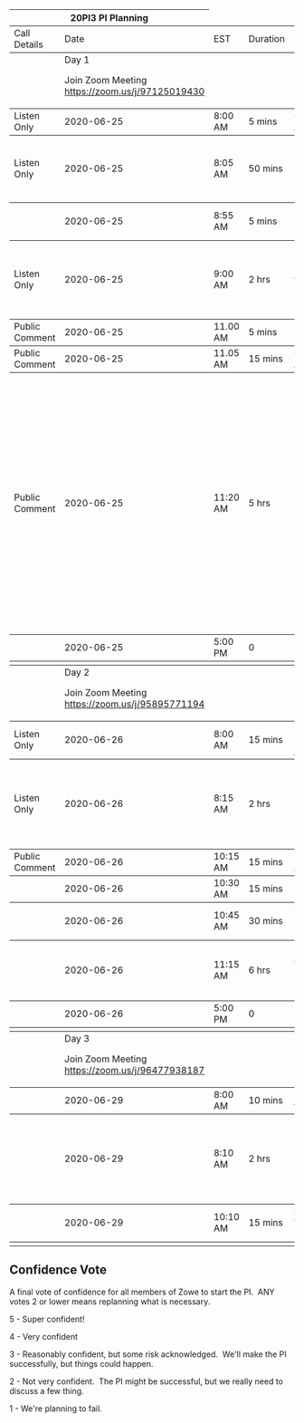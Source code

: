 <table>
    <thead>
        <tr>
            <th colspan="2">20PI3 PI Planning</th>
        </tr>
    </thead>
    <tbody>
        <tr>
            <td>Call Details</td>
            <td>Date</td>
            <td>EST</td>
            <td>Duration</td>
            <td>Event</td>
            <td>Presenter</td>
            <td>Description</td>
    </tbody>
    <tbody>
        <tr>
            <td></td>
            <td>Day 1

Join Zoom Meeting
https://zoom.us/j/97125019430</td>
            <td></td>
            <td></td>
            <td></td>
            <td></td>
            <td></td>
    </tbody>
    <tbody>
        <tr>
            <td>Listen Only</td>
            <td>2020-06-25</td>
            <td>8:00 AM</td>
            <td>5 mins</td>
            <td>Opening Announcement</td>
            <td>Facilitator</td>
            <td>Highlights of the PI Planning</td>
    </tbody>
    <tbody>
        <tr>
            <td>Listen Only</td>
            <td>2020-06-25</td>
            <td>8:05 AM</td>
            <td>50 mins</td>
            <td>Business Context / Solution Vision</td>
            <td>ZLC</td>
            <td>Squad Members, Stakeholders & Users

- The ZLC will describe their wholistic vision for the PI.</td>
    </tbody>
    <tbody>
        <tr>
            <td></td>
            <td>2020-06-25</td>
            <td>8:55 AM</td>
            <td>5 mins</td>
            <td>5 min break / Switch to Squad Vision</td>
            <td></td>
            <td></td>
    </tbody>
    <tbody>
        <tr>
            <td>Listen Only</td>
            <td>2020-06-25</td>
            <td>9:00 AM</td>
            <td>2 hrs</td>
            <td>Squad vision, 10-15 mins each</td>
            <td>Squad Leaders</td>
            <td>Squad Members, Stakeholders & Users

- What each squad wants to do in the next PI</td>
    </tbody>
    <tbody>
        <tr>
            <td>Public Comment</td>
            <td>2020-06-25</td>
            <td>11.00 AM</td>
            <td>5 mins</td>
            <td></td>
            <td>Facilitator</td>
            <td>Provide end of day comments and preparation for Day 2</td>
    </tbody>
    <tbody>
        <tr>
            <td>Public Comment</td>
            <td>2020-06-25</td>
            <td>11.05 AM</td>
            <td>15 mins</td>
            <td>Questions and Answers</td>
            <td></td>
            <td>This time slot is available for the Community to ask questions</td>
    </tbody>
    <tbody>
        <tr>
            <td>Public Comment</td>
            <td>2020-06-25</td>
            <td>11:20 AM</td>
            <td>5 hrs</td>
            <td>Squad Breakouts</td>
            <td>Squad Leads will run Zoom calls</td>
            <td>Squad Leads, Squad Members

- Squads work offline to fit their stories into sprints and create their Draft PI Objectives
- Capture Business Value

Zoom Links to meetings:
- API-ML Squad: : https://zoom.us/j/98404818292
- Explorer Squad: https://zoom.us/j/94312528890
- WebUI Squad: https://zoom.us/j/94178728325
- CLI Squad: https://zoom.us/j/99891777715
- Doc Squad: https://zoom.us/j/646062143
</td>
    </tbody>
    <tbody>
        <tr>
            <td></td>
            <td>2020-06-25</td>
            <td>5:00 PM</td>
            <td>0</td>
            <td>Day 1 End</td>
            <td></td>
            <td></td>
    </tbody>
<tbody>
        <tr>
            <td></td>
            <td></td>
            <td></td>
            <td></td>
            <td></td>
            <td></td>
            <td></td>
    </tbody>
    <tbody>
        <tr>
            <td></td>
            <td>Day 2

Join Zoom Meeting
https://zoom.us/j/95895771194</td>
            <td></td>
            <td></td>
            <td></td>
            <td></td>
            <td></td>
    </tbody>
    <tbody>
        <tr>
            <td>Listen Only</td>
            <td>2020-06-26</td>
            <td>8:00 AM</td>
            <td>15 mins</td>
            <td>Explanation of Draft Readouts / Pre Q&A</td>
            <td>Facilitator</td>
            <td>Squad Members, Stakeholders & Users</td>
    </tbody>
    <tbody>
        <tr>
            <td>Listen Only</td>
            <td>2020-06-26</td>
            <td>8:15 AM</td>
            <td>2 hrs</td>
            <td>Squad Draft Readouts</td>
            <td>Squad Leads</td>
            <td>Squad Members, Stakeholders & Users

- Each squad will take 15 mins to read draft objectives, highlight risks that need ZLC support, dependencies with other squads</td>
    </tbody>
    <tbody>
        <tr>
            <td>Public Comment</td>
            <td>2020-06-26</td>
            <td>10:15 AM</td>
            <td>15 mins</td>
            <td>Questions and Answers</td>
            <td></td>
            <td>This time slot is available for the Community to ask questions</td>
    </tbody>
    <tbody>
        <tr>
            <td></td>
            <td>2020-06-26</td>
            <td>10:30 AM</td>
            <td>15 mins</td>
            <td>Break</td>
            <td></td>
            <td></td>
    </tbody>
    <tbody>
        <tr>
            <td></td>
            <td>2020-06-26</td>
            <td>10:45 AM</td>
            <td>30 mins</td>
            <td>ZLC Review / Management Discussion</td>
            <td>ZLC</td>
            <td>ZLC, Facilitators there any private feedback needed from the ZLC to squads?</td>
    </tbody>
    <tbody>
        <tr>
            <td></td>
            <td>2020-06-26</td>
            <td>11:15 AM</td>
            <td>6 hrs</td>
            <td>Team Breakouts</td>
            <td>Squad Leads will run Zoom calls</td>
            <td>
- CLI Squad: https://zoom.us/j/99891777715
- WebUI Squad: https://zoom.us/j/95395033185
</td>
    </tbody>
    <tbody>
        <tr>
            <td></td>
            <td>2020-06-26</td>
            <td>5:00 PM</td>
            <td>0</td>
            <td>Day 2 End</td>
            <td></td>
            <td></td>
    </tbody>
    <tbody>
        <tr>
            <td></td>
            <td></td>
            <td></td>
            <td></td>
            <td></td>
            <td></td>
            <td></td>
    </tbody>
    <tbody>
        <tr>
            <td></td>
            <td>Day 3

Join Zoom Meeting
https://zoom.us/j/96477938187</td>
            <td></td>
            <td></td>
            <td></td>
            <td></td>
            <td></td>
    </tbody>
    <tbody>
        <tr>
            <td></td>
            <td>2020-06-29</td>
            <td>8:00 AM</td>
            <td>10 mins</td>
            <td>Explanation of final review</td>
            <td>Facilitator</td>
            <td></td>
    </tbody>
    <tbody>
        <tr>
            <td></td>
            <td>2020-06-29</td>
            <td>8:10 AM</td>
            <td>2 hrs</td>
            <td>Final Readouts</td>
            <td>Squad Leads</td>
            <td>Squad Members, Stakeholders & Users

- Teams read their final list of objectives, highlight changes since yesterday, outstanding / new risks</td>
    </tbody>
    <tbody>
        <tr>
            <td></td>
            <td>2020-06-29</td>
            <td>10:10 AM</td>
            <td>15 mins</td>
            <td>Confidence Vote (see below)</td>
            <td>Facilitator</td>
            <td>Squad Members, Stakeholders & Users</td>
    </tbody>
    <tbody>
        <tr>
            <td></td>
            <td></td>
            <td></td>
            <td></td>
            <td></td>
            <td></td>
            <td></td>
    </tbody>
    </table>


## Confidence Vote

A final vote of confidence for all members of Zowe to start the PI.  ANY votes 2 or lower means replanning what is necessary.

5 - Super confident!

4 - Very confident

3 - Reasonably confident, but some risk acknowledged.  We'll make the PI successfully, but things could happen.

2 - Not very confident.  The PI might be successful, but we really need to discuss a few thing.

1 - We're planning to fail.  
